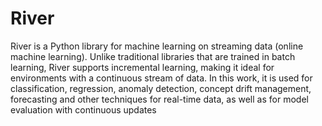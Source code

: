 # River

River is a Python library for machine learning on streaming data (online machine learning). Unlike traditional libraries that
are trained in batch learning, River supports incremental learning, making it ideal for environments with a continuous
stream of data. In this work, it is used for classification,
regression, anomaly detection, concept drift
management, forecasting and other techniques for real-time
data, as well as for model evaluation
with continuous updates
